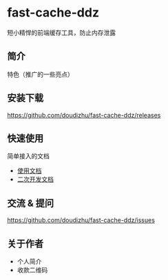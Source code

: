 # fast-cache-ddz

短小精悍的前端缓存工具，防止内存泄露


## 简介

特色（推广的一些亮点）


## 安装下载
https://github.com/doudizhu/fast-cache-ddz/releases

## 快速使用

简单接入的文档

- [使用文档](./doc/use/README.md)
- [二次开发文档](./doc/dev/README.md)


## 交流 & 提问

https://github.com/doudizhu/fast-cache-ddz/issues


## 关于作者

- 个人简介
- 收款二维码
